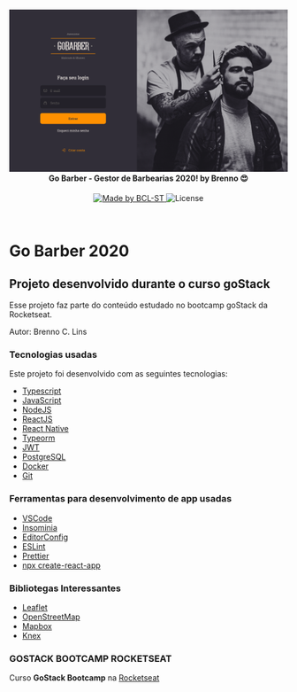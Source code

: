 <h4 align="center">
    <img src="./gobarber.png" /><br>
    <b>Go Barber - Gestor de Barbearias 2020! by Brenno 😍</b>
</h4>
<p align="center">
  <a href="https://www.bcl-st.com.br">
    <img alt="Made by BCL-ST" src="https://img.shields.io/badge/made%20by-BCLST-green">
  </a>
  <img alt="License" src="https://img.shields.io/badge/license-MIT-green">
</p>

<br>

# Go Barber 2020

## Projeto desenvolvido durante o curso goStack

Esse projeto faz parte do conteúdo estudado no bootcamp goStack da Rocketseat.

Autor: Brenno C. Lins

### Tecnologias usadas

Este projeto foi desenvolvido com as seguintes tecnologias:

- [Typescript](https://www.typescriptlang.org/)
- [JavaScript](https://developer.mozilla.org/pt-BR/docs/Web/JavaScript)
- [NodeJS](https://nodejs.org/en/)
- [ReactJS](https://pt-br.reactjs.org/)
- [React Native](https://reactnative.dev/)
- [Typeorm](https://typeorm.io)
- [JWT](https://jwt.io/)
- [PostgreSQL](https://www.postgresql.org/)
- [Docker](https://www.docker.com/)
- [Git](https://git-scm.com/)


### Ferramentas para desenvolvimento de app usadas

- [VSCode](https://code.visualstudio.com/)
- [Insominia](https://insomnia.rest/download/)
- [EditorConfig](https://editorconfig.org/)
- [ESLint](https://eslint.org/)
- [Prettier](https://prettier.io/)
- [npx create-react-app](https://www.docker.com/)

### Bibliotegas Interessantes

- [Leaflet](https://leafletjs.com/)
- [OpenStreetMap](https://www.openstreetmap.org)
- [Mapbox](https://www.mapbox.com/)
- [Knex](http://knexjs.org/)

### GOSTACK BOOTCAMP ROCKETSEAT

Curso <b>GoStack Bootcamp</b> na [Rocketseat](https://rocketseat.com.br/)




